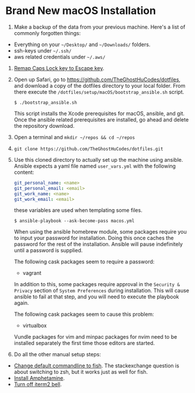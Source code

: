 # Brand New macOS Installation

1. Make a backup of the data from your previous machine. Here's a list of
commonly forgotten things:

  - Everything on your `~/Desktop/` and `~/Downloads/` folders.
  - ssh-keys under `~/.ssh/`
  - aws related credentials under `~/.aws/`

1. [Remap Caps Lock key to Escape
key](https://stackoverflow.com/questions/127591/using-caps-lock-as-esc-in-mac-os-x).

1. Open up Safari, go to https://github.com/TheGhostHuCodes/dotfiles, and
   download a copy of the dotfiles directory to your local folder. From there
   execute the `/dotfiles/setup/macOS/bootstrap_ansible.sh` script.

   ```console
   $ ./bootstrap_ansible.sh
   ```

   This script installs the Xcode prerequisites for macOS, ansible, and git.
   Once the ansible related prerequisites are installed, go ahead and delete
   the repository download.

1. Open a terminal and `mkdir ~/repos && cd ~/repos`

1. `git clone https://github.com/TheGhostHuCodes/dotfiles.git`

1. Use this cloned directory to actually set up the machine using ansible.
   Ansible expects a yaml file named `user_vars.yml` with the following
   content:

   ```yaml
   git_personal_name: <name>
   git_personal_email: <email>
   git_work_name: <name>
   git_work_email: <email>
   ```

   these variables are used when templating some files.

   ```console
   $ ansible-playbook --ask-become-pass macos.yml
   ```

   When using the ansible homebrew module, some packages require you to input your
   password for installation. Doing this once caches the password for the rest of
   the installation. Ansible will pause indefinitely until a password is supplied.

   The following cask packages seem to require a password:

   - vagrant

   In addition to this, some packages require approval in the `Security & Privacy`
   section of `System Preferences` during installation. This will cause ansible to
   fail at that step, and you will need to execute the playbook again.

   The following cask packages seem to cause this problem:

   - virtualbox

   Vundle packages for vim and minpac packages for nvim need to be installed
   separately the first time those editors are started.

1. Do all the other manual setup steps:

  - [Change default commandline to
    fish](https://apple.stackexchange.com/questions/88278/change-default-shell-from-bash-to-zsh).
    The stackexchange question is about switching to zsh, but it works just as
    well for fish.
  - [Install
    Amphetamine](https://itunes.apple.com/us/app/amphetamine/id937984704).
  - [Turn off iterm2
    bell](https://www.quora.com/How-does-one-stop-the-sound-from-iTerm2-in-macOS).
